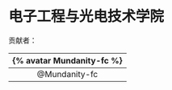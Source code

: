 # 电子工程与光电技术学院


贡献者：

| {% avatar Mundanity-fc %} |
| :-----------------------: |
|       @Mundanity-fc       |
